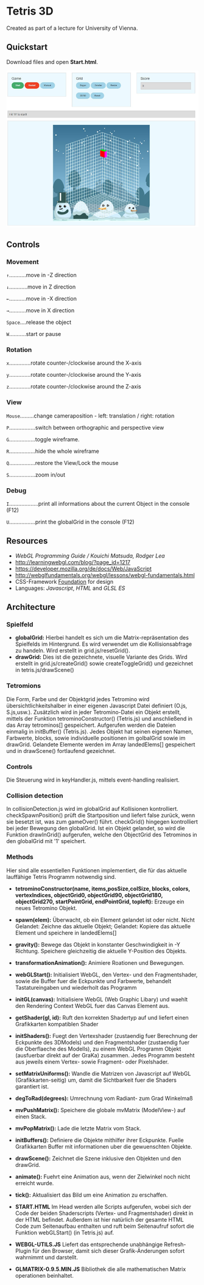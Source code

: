 # Tetris 3D
Created as part of a lecture for University of Vienna. 

## Quickstart
Download files and open __Start.html__.

![screenshot](screenshot/screenshot_new.jpg)

## Controls
### Movement
`↑`...........move in -Z direction

`↓`............move in Z direction

`←`...........move in -X direction

`→`...........move in X direction

`Space`....release the object

`W`...........start or pause

### Rotation

`x`..............rotate counter-/clockwise around the X-axis

`y`..............rotate counter-/clockwise around the Y-axis

`z`..............rotate counter-/clockwise around the Z-axis

### View
`Mouse`.........change cameraposition - left: translation / right: rotation

`P`.................switch between orthographic and perspective view

`G`.................toggle wireframe.

`R`.................hide the whole wireframe

`Q`.................restore the View/Lock the mouse

`S`.................zoom in/out

### Debug
`I`...................print all informations about the current Object in the console (F12)

`U`.................print the globalGrid in the console (F12)


## Resources
* _WebGL Programming Guide / Kouichi Matsuda, Rodger Lea_
* http://learningwebgl.com/blog/?page_id=1217
* https://developer.mozilla.org/de/docs/Web/JavaScript
* http://webglfundamentals.org/webgl/lessons/webgl-fundamentals.html
* CSS-Framework [Foundation](http://foundation.zurb.com/) for design
* Languages: _Javascript_, _HTML_ and _GLSL ES_


## Architecture

### Spielfeld
* __globalGrid:__ Hierbei handelt es sich um die Matrix-repräsentation des Spielfelds im Hintergrund. Es wird verwendet um die Kollisionsabfrage zu handeln. Wird erstellt in grid.js/resetGrid().
* __drawGrid:__ Dies ist die gezeichnete, visuelle Variante des Grids. Wird erstellt in grid.js/createGrid() sowie createToggleGrid() und gezeichnet in tetris.js/drawScene()


### Tetromions
Die Form, Farbe und der Objektgrid jedes Tetromino wird übersichtlichkeitshalber in einer eigenen Javascript Datei definiert (O.js, S.js,usw.). 
Zusätzlich wird in jeder Tetromino-Datei ein Objekt erstellt, mittels der Funktion tetrominoConstructor() (Tetris.js) und anschließend in das Array tetrominos[] gespeichert. Aufgerufen werden die Dateien einmalig in initBuffer() (Tetris.js). 
Jedes Objekt hat seinen eigenen Namen, Farbwerte, blocks, sowie individuelle positionen im golbalGrid sowie im drawGrid. Gelandete Elemente werden im Array landedElems[] gespeichert und in drawScene() fortlaufend gezeichnet.

### Controls
Die Steuerung wird in keyHandler.js, mittels event-handling realisiert.

### Collision detection
In collisionDetection.js wird im globalGrid auf Kollisionen kontrolliert. checkSpawnPosition() prüft die Startposition und liefert false zurück, wenn sie besetzt ist, was zum gameOver() führt. 
checkGrid() hingegen kontrolliert bei jeder Bewegung den globalGrid. Ist ein Objekt gelandet, so wird die Funktion drawInGrid() aufgerufen, welche den ObjectGrid des Tetrominos in den globalGrid mit '1' speichert.

### Methods
Hier sind alle essentiellen Funktionen implementiert, die für das aktuelle lauffähige Tetris Programm notwendig sind.

* __tetrominoConstructor(name, items,posSize,colSize, blocks, colors, vertexIndices, objectGrid0, objectGrid90, objectGrid180, objectGrid270, startPointGrid, endPointGrid, topleft):__ Erzeuge ein neues Tetromino Objekt.

* __spawn(elem):__ Überwacht, ob ein Element gelandet ist oder nicht. Nicht Gelandet: Zeichne das aktuelle Objekt; Gelandet: Kopiere das aktuelle Element und speichere in landedElems[]

* __gravity():__ Bewege das Objekt in konstanter Geschwindigkeit in -Y Richtung. Speichere gleichzeitig die aktuelle Y-Position des Objekts.
* __transformationAnimation():__ Animiere Roationen und Bewegungen.

* __webGLStart():__ Initialisiert WebGL, den Vertex- und den Fragmentshader, sowie die Buffer fuer die Eckpunkte und Farbwerte, behandelt Tastatureingaben und wiederholt das Programm

* __initGL(canvas):__ Initialisiere WebGL (Web Graphic Libary) und waehlt den Rendering Context WebGL fuer das Canvas Element aus.

* __getShader(gl, id):__ Ruft den korrekten Shadertyp auf und liefert einen Grafikkarten kompatiblen Shader

* __initShaders():__ Fuegt den Vertexshader (zustaendig fuer Berechnung der Eckpunkte des 3DModels) und den Fragmentshader (zustaendig fuer die Oberflaeche des Modells), zu einem WebGL Programm Objekt (ausfuerbar direkt auf der GraKa) zusammen. Jedes Programm besteht aus jeweils einem Vertex- sowie Fragment- oder Pixelshader.

* __setMatrixUniforms():__ Wandle die Matrizen von Javascript auf WebGL (Grafikkarten-seitig) um, damit die Sichtbarkeit fuer die Shaders garantiert ist.

* __degToRad(degrees):__ Umrechnung vom Radiant- zum Grad Winkelmaß

* __mvPushMatrix():__ Speichere die globale mvMatrix (ModelView-) auf einen Stack.

* __mvPopMatrix():__ Lade die letzte Matrix vom Stack.

* __initBuffers():__ Definiere die Objekte mithilfer ihrer Eckpunkte. Fuelle Grafikkarten Buffer mit informationen uber die gewuenschten Objekte.

* __drawScene():__ Zeichnet die Szene inklusive den Objekten und den drawGrid.

* __animate():__ Fuehrt eine Animation aus, wenn der Zielwinkel noch nicht erreicht wurde.

* __tick():__ Aktualisiert das Bild um eine Animation zu erschaffen.

* __START.HTML__
Im Head werden alle Scripts aufgerufen, wobei sich der Code der beiden Shaderscripts (Vertex- und Fragmentshader) direkt in der HTML befindet. Außerdem ist hier natürlich der gesamte HTML Code zum Seitenaufbau enthalten und ruft beim Seitenaufruf sofort die Funktion webGLStart() (in Tetris.js) auf.

* __WEBGL-UTILS.JS__
Liefert das entsprechende unabhängige Refresh-Plugin für den Browser, damit sich dieser Grafik-Änderungen sofort wahrnimmt und darstellt.

* __GLMATRIX-0.9.5.MIN.JS__
Bibliothek die alle mathematischen Matrix operationen beinhaltet.
